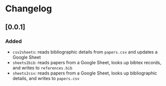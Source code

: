# Changelog

## [0.0.1]

### Added

- `csv2sheets`: reads bibliographic details from `papers.csv` and updates a Google Sheet
- `sheets2bib`: reads papers from a Google Sheet, looks up bibtex records, and writes to `references.bib`
- `sheets2csv`: reads papers from a Google Sheet, looks up bibliographic details, and writes to `papers.csv`
